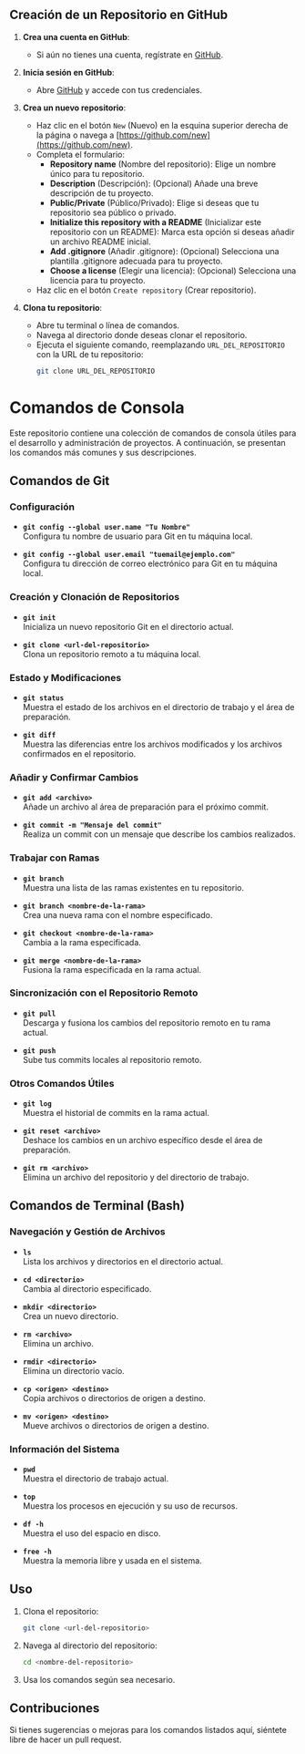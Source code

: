 ## Creación de un Repositorio en GitHub

1. **Crea una cuenta en GitHub**:
   - Si aún no tienes una cuenta, regístrate en [GitHub](https://github.com/).

2. **Inicia sesión en GitHub**:
   - Abre [GitHub](https://github.com/) y accede con tus credenciales.

3. **Crea un nuevo repositorio**:
   - Haz clic en el botón `New` (Nuevo) en la esquina superior derecha de la página o navega a [https://github.com/new](https://github.com/new).
   - Completa el formulario:
     - **Repository name** (Nombre del repositorio): Elige un nombre único para tu repositorio.
     - **Description** (Descripción): (Opcional) Añade una breve descripción de tu proyecto.
     - **Public/Private** (Público/Privado): Elige si deseas que tu repositorio sea público o privado.
     - **Initialize this repository with a README** (Inicializar este repositorio con un README): Marca esta opción si deseas añadir un archivo README inicial.
     - **Add .gitignore** (Añadir .gitignore): (Opcional) Selecciona una plantilla .gitignore adecuada para tu proyecto.
     - **Choose a license** (Elegir una licencia): (Opcional) Selecciona una licencia para tu proyecto.
   - Haz clic en el botón `Create repository` (Crear repositorio).

4. **Clona tu repositorio**:
   - Abre tu terminal o línea de comandos.
   - Navega al directorio donde deseas clonar el repositorio.
   - Ejecuta el siguiente comando, reemplazando `URL_DEL_REPOSITORIO` con la URL de tu repositorio:
     ```sh
     git clone URL_DEL_REPOSITORIO
     ```

# Comandos de Consola

Este repositorio contiene una colección de comandos de consola útiles para el desarrollo y administración de proyectos. A continuación, se presentan los comandos más comunes y sus descripciones.

## Comandos de Git

### Configuración
- **`git config --global user.name "Tu Nombre"`**  
  Configura tu nombre de usuario para Git en tu máquina local.

- **`git config --global user.email "tuemail@ejemplo.com"`**  
  Configura tu dirección de correo electrónico para Git en tu máquina local.

### Creación y Clonación de Repositorios
- **`git init`**  
  Inicializa un nuevo repositorio Git en el directorio actual.

- **`git clone <url-del-repositorio>`**  
  Clona un repositorio remoto a tu máquina local.

### Estado y Modificaciones
- **`git status`**  
  Muestra el estado de los archivos en el directorio de trabajo y el área de preparación.

- **`git diff`**  
  Muestra las diferencias entre los archivos modificados y los archivos confirmados en el repositorio.

### Añadir y Confirmar Cambios
- **`git add <archivo>`**  
  Añade un archivo al área de preparación para el próximo commit.

- **`git commit -m "Mensaje del commit"`**  
  Realiza un commit con un mensaje que describe los cambios realizados.

### Trabajar con Ramas
- **`git branch`**  
  Muestra una lista de las ramas existentes en tu repositorio.

- **`git branch <nombre-de-la-rama>`**  
  Crea una nueva rama con el nombre especificado.

- **`git checkout <nombre-de-la-rama>`**  
  Cambia a la rama especificada.

- **`git merge <nombre-de-la-rama>`**  
  Fusiona la rama especificada en la rama actual.

### Sincronización con el Repositorio Remoto
- **`git pull`**  
  Descarga y fusiona los cambios del repositorio remoto en tu rama actual.

- **`git push`**  
  Sube tus commits locales al repositorio remoto.

### Otros Comandos Útiles
- **`git log`**  
  Muestra el historial de commits en la rama actual.

- **`git reset <archivo>`**  
  Deshace los cambios en un archivo específico desde el área de preparación.

- **`git rm <archivo>`**  
  Elimina un archivo del repositorio y del directorio de trabajo.

## Comandos de Terminal (Bash)

### Navegación y Gestión de Archivos
- **`ls`**  
  Lista los archivos y directorios en el directorio actual.

- **`cd <directorio>`**  
  Cambia al directorio especificado.

- **`mkdir <directorio>`**  
  Crea un nuevo directorio.

- **`rm <archivo>`**  
  Elimina un archivo.

- **`rmdir <directorio>`**  
  Elimina un directorio vacío.

- **`cp <origen> <destino>`**  
  Copia archivos o directorios de origen a destino.

- **`mv <origen> <destino>`**  
  Mueve archivos o directorios de origen a destino.

### Información del Sistema
- **`pwd`**  
  Muestra el directorio de trabajo actual.

- **`top`**  
  Muestra los procesos en ejecución y su uso de recursos.

- **`df -h`**  
  Muestra el uso del espacio en disco.

- **`free -h`**  
  Muestra la memoria libre y usada en el sistema.

## Uso

1. Clona el repositorio:
    ```bash
    git clone <url-del-repositorio>
    ```

2. Navega al directorio del repositorio:
    ```bash
    cd <nombre-del-repositorio>
    ```

3. Usa los comandos según sea necesario.

## Contribuciones

Si tienes sugerencias o mejoras para los comandos listados aquí, siéntete libre de hacer un pull request.

















